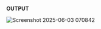 **OUTPUT**


![Screenshot 2025-06-03 070842](https://github.com/user-attachments/assets/a7112e7c-85bb-4c1b-8ba8-ee3e95f471f3)
